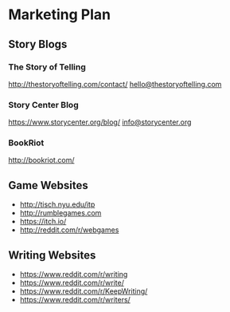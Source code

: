 # Marketing Plan #

## Story Blogs ##
### The Story of Telling ###
http://thestoryoftelling.com/contact/
hello@thestoryoftelling.com 

### Story Center Blog ###
https://www.storycenter.org/blog/ 
info@storycenter.org 

### BookRiot ###
http://bookriot.com/

## Game Websites ##
* http://tisch.nyu.edu/itp
* http://rumblegames.com
* https://itch.io/
* http://reddit.com/r/webgames

## Writing Websites ##
* https://www.reddit.com/r/writing
* https://www.reddit.com/r/write/
* https://www.reddit.com/r/KeepWriting/
* https://www.reddit.com/r/writers/
